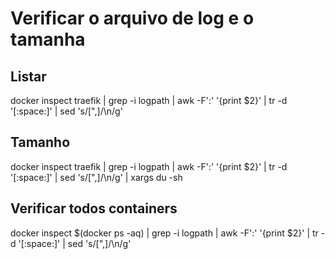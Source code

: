 # Verificar o arquivo de log e o tamanha
## Listar
docker inspect traefik | grep -i logpath | awk -F':' '{print $2}' | tr -d '[:space:]' | sed 's/["\,]/\n/g'
## Tamanho
docker inspect traefik | grep -i logpath | awk -F':' '{print $2}' | tr -d '[:space:]' | sed 's/["\,]/\n/g' | xargs du -sh
## Verificar todos containers
docker inspect $(docker ps -aq) | grep -i logpath | awk -F':' '{print $2}' | tr -d '[:space:]' | sed 's/["\,]/\n/g'
